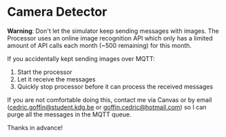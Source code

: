 # Camera Detector

**Warning**: Don't let the simulator keep sending messages with images. The Processor uses an online image recognition API which only has a limited amount of API calls each month (~500 remaining) for this month.

If you accidentally kept sending images over MQTT:
1) Start the processor
2) Let it receive the messages
3) Quickly stop processor before it can process the received messages

If you are not comfortable doing this, contact me via Canvas or by email (cedric.goffin@student.kdg.be or goffin.cedric@hotmail.com) so I can purge all the messages in the MQTT queue.

Thanks in advance!
